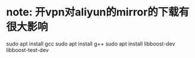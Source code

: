 <!--
 * @Author: your name
 * @Date: 2020-11-24 00:52:32
 * @LastEditTime: 2020-11-24 00:54:11
 * @LastEditors: Please set LastEditors
 * @Description: In User Settings Edit
 * @FilePath: /note/build env.md
-->

# note: 开vpn对aliyun的mirror的下载有很大影响
sudo apt install gcc
sudo apt install g++
sudo apt install libboost-dev libboost-test-dev
